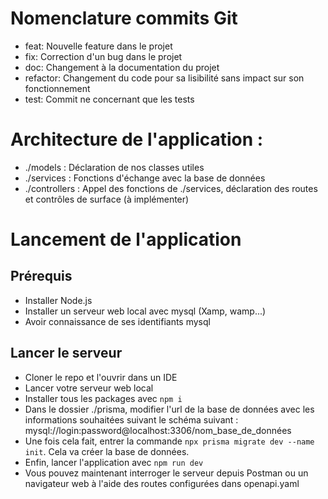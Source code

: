 # Nomenclature commits Git 
- feat: Nouvelle feature dans le projet 
- fix: Correction d'un bug dans le projet 
- doc: Changement à la documentation du projet
- refactor: Changement du code pour sa lisibilité sans impact sur son fonctionnement
- test: Commit ne concernant que les tests

# Architecture de l'application :
- ./models : Déclaration de nos classes utiles 
- ./services : Fonctions d'échange avec la base de données 
- ./controllers : Appel des fonctions de ./services, déclaration des routes et contrôles de surface (à implémenter)

# Lancement de l'application

## Prérequis 
- Installer Node.js 
- Installer un serveur web local avec mysql (Xamp, wamp...)
- Avoir connaissance de ses identifiants mysql

## Lancer le serveur
- Cloner le repo et l'ouvrir dans un IDE
- Lancer votre serveur web local
- Installer tous les packages avec `npm i`
- Dans le dossier ./prisma, modifier l'url de la base de données avec les informations souhaitées suivant le schéma suivant : mysql://login:password@localhost:3306/nom_base_de_données
- Une fois cela fait, entrer la commande `npx prisma migrate dev --name init`. Cela va créer la base de données.
- Enfin, lancer l'application avec `npm run dev` 
- Vous pouvez maintenant interroger le serveur depuis Postman ou un navigateur web à l'aide des routes configurées dans openapi.yaml
 
